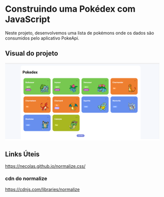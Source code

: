 # Construindo uma Pokédex com JavaScript
Neste projeto, desenvolvemos uma lista de pokémons onde os dados são consumidos pelo aplicativo PokeApi.

## Visual do projeto
<p>
  <img src=".github/pokedex.png">
</p>

## Links Úteis
https://necolas.github.io/normalize.css/

### cdn do normalize
https://cdnjs.com/libraries/normalize